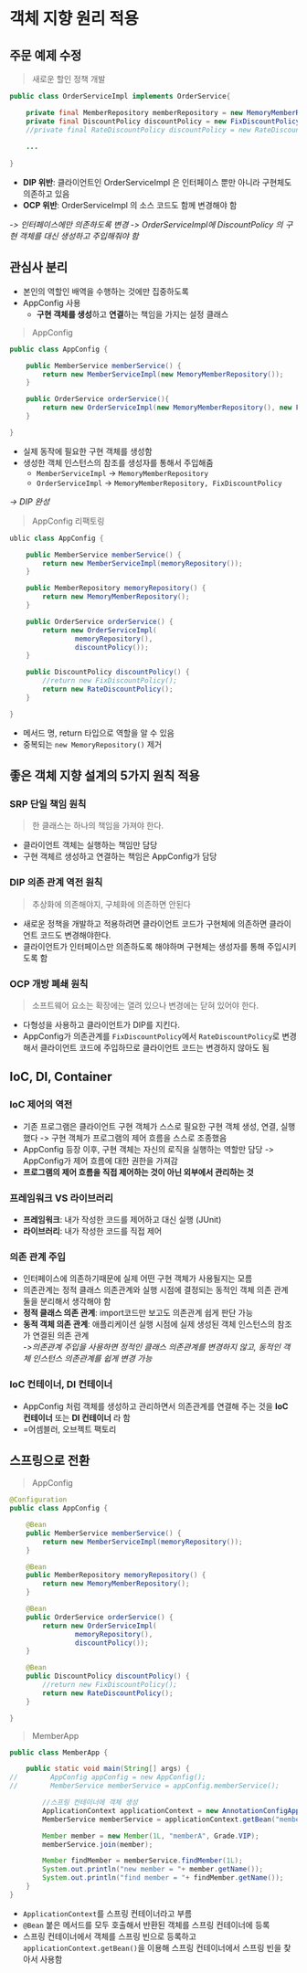 # 객체 지향 원리 적용

## 주문 예제 수정

> 새로운 할인 정책 개발  

```java
public class OrderServiceImpl implements OrderService{

    private final MemberRepository memberRepository = new MemoryMemberRepository();
    private final DiscountPolicy discountPolicy = new FixDiscountPolicy();
    //private final RateDiscountPolicy discountPolicy = new RateDiscountPolicy();
    
    ...
    
}
```
- **DIP 위반**: 클라이언트인 OrderServiceImpl 은 인터페이스 뿐만 아니라 구현체도 의존하고 있음
- **OCP 위반**: OrderServiceImpl 의 소스 코드도 함께 변경해야 함

*-> 인터페이스에만 의존하도록 변경*
*-> OrderServiceImpl에 DiscountPolicy 의 구현 객체를 대신 생성하고 주입해줘야 함*

## 관심사 분리

- 본인의 역할인 배역을 수행하는 것에만 집중하도록
- AppConfig 사용
  - **구현 객체를 생성**하고 **연결**하는 책임을 가지는 설정 클래스

> AppConfig  
```java
public class AppConfig {

    public MemberService memberService() {
        return new MemberServiceImpl(new MemoryMemberRepository());
    }

    public OrderService orderService(){
        return new OrderServiceImpl(new MemoryMemberRepository(), new FixDiscountPolicy());
    }

}
```
- 실제 동작에 필요한 구현 객체를 생성함
- 생성한 객체 인스턴스의 참조를 생성자를 통해서 주입해줌
  - `MemberServiceImpl` -> `MemoryMemberRepository`
  - `OrderServiceImpl` -> `MemoryMemberRepository, FixDiscountPolicy`

*-> DIP 완성*  

> AppConfig 리팩토링

```java
ublic class AppConfig {

    public MemberService memberService() {
        return new MemberServiceImpl(memoryRepository());
    }

    public MemberRepository memoryRepository() {
        return new MemoryMemberRepository();
    }

    public OrderService orderService() {
        return new OrderServiceImpl(
                memoryRepository(),
                discountPolicy());
    }

    public DiscountPolicy discountPolicy() {
        //return new FixDiscountPolicy();
        return new RateDiscountPolicy();
    }

}
```
- 메서드 명, return 타입으로 역할을 알 수 있음
- 중복되는 `new MemoryRepository()` 제거

## 좋은 객체 지향 설계의 5가지 원칙 적용

### SRP 단일 책임 원칙
> 한 클래스는 하나의 책임을 가져야 한다.  

- 클라이언트 객체는 실행하는 책임만 담당
- 구현 객체르 생성하고 연결하는 책임은 AppConfig가 담당

### DIP 의존 관계 역전 원칙
> 추상화에 의존해야지, 구체화에 의존하면 안된다

- 새로운 정책을 개발하고 적용하려면 클라이언트 코드가 구현체에 의존하면 클라이언트 코드도 변경해야한다.
- 클라이언트가 인터페이스만 의존하도록 해야하며 구현체는 생성자를 통해 주입시키도록 함

### OCP 개방 폐쇄 원칙
> 소프트웨어 요소는 확장에는 열려 있으나 변경에는 닫혀 있어야 한다.

- 다형성을 사용하고 클라이언트가 DIP를 지킨다.
- AppConfig가 의존관계를 `FixDiscountPolicy`에서 `RateDiscountPolicy`로 변경해서 클라이언트 코드에 주입하므로 클라이언트 코드는 변경하지 않아도 됨

## IoC, DI, Container

### IoC 제어의 역전
- 기존 프로그램은 클라이언트 구현 객체가 스스로 필요한 구현 객체 생성, 연결, 실행했다 -> 구현 객체가 프로그램의 제어 흐름을 스스로 조종했음
- AppConfig 등장 이후, 구현 객체는 자신의 로직을 실행하는 역할만 담당 -> AppConfig가 제어 흐름에 대한 권한을 가져감
- **프로그램의 제어 흐름을 직접 제어하는 것이 아닌 외부에서 관리하는 것**

### 프레임워크 VS 라이브러리
- **프레임워크**: 내가 작성한 코드를 제어하고 대신 실행 (JUnit)
- **라이브러리**: 내가 작성한 코드를 직접 제어  

### 의존 관계 주입
- 인터페이스에 의존하기때문에 실제 어떤 구현 객체가 사용될지는 모름
- 의존관계는 정적 클래스 의존관계와 실행 시점에 결정되는 동적인 객체 의존 관계 둘을 분리해서 생각해야 함
- **정적 클래스 의존 관계**: import코드만 보고도 의존관계 쉽게 판단 가능
- **동적 객체 의존 관계**: 애플리케이션 실행 시점에 실제 생성된 객체 인스턴스의 참조가 연결된 의존 관계    
*->의존관계 주입을 사용하면 정적인 클래스 의존관계를 변경하지 않고, 동적인 객체 인스턴스 의존관계를 쉽게 변경 가능*

### IoC 컨테이너, DI 컨테이너
- AppConfig 처럼 객체를 생성하고 관리하면서 의존관계를 연결해 주는 것을 **IoC 컨테이너** 또는 **DI 컨테이너** 라 함
- =어셈블러, 오브젝트 팩토리

## 스프링으로 전환

> AppConfig

```java
@Configuration
public class AppConfig {

    @Bean
    public MemberService memberService() {
        return new MemberServiceImpl(memoryRepository());
    }

    @Bean
    public MemberRepository memoryRepository() {
        return new MemoryMemberRepository();
    }

    @Bean
    public OrderService orderService() {
        return new OrderServiceImpl(
                memoryRepository(),
                discountPolicy());
    }

    @Bean
    public DiscountPolicy discountPolicy() {
        //return new FixDiscountPolicy();
        return new RateDiscountPolicy();
    }

}
``` 

> MemberApp
```java
public class MemberApp {

    public static void main(String[] args) {
//        AppConfig appConfig = new AppConfig();
//        MemberService memberService = appConfig.memberService();

        //스프링 컨테이너에 객체 생성
        ApplicationContext applicationContext = new AnnotationConfigApplicationContext(AppConfig.class);
        MemberService memberService = applicationContext.getBean("memberService",MemberService.class);

        Member member = new Member(1L, "memberA", Grade.VIP);
        memberService.join(member);

        Member findMember = memberService.findMember(1L);
        System.out.println("new member = "+ member.getName());
        System.out.println("find member = "+ findMember.getName());
    }
}
```
- `ApplicationContext`를 스프링 컨테이너라고 부름
-  `@Bean` 붙은 메서드를 모두 호출해서 반환된 객체를 스프링 컨테이너에 등록
-  스프링 컨테이너에서 객체를 스프링 빈으로 등록하고 `applicationContext.getBean()`을 이용해 스프링 컨테이너에서 스프링 빈을 찾아서 사용함
